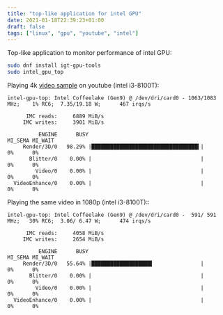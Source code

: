 ```yaml
---
title: "top-like application for intel GPU"
date: 2021-01-18T22:39:23+01:00
draft: false
tags: ["linux", "gpu", "youtube", "intel"]
---
```

Top-like application to monitor performance of intel GPU:
```bash
sudo dnf install igt-gpu-tools
sudo intel_gpu_top
```

Playing 4k [video sample](https://www.youtube.com/watch?v=A_hF37w6Uao&t=293s) on youtube (intel i3-8100T):
```
intel-gpu-top: Intel Coffeelake (Gen9) @ /dev/dri/card0 - 1063/1083 MHz;    1% RC6;  7.35/19.18 W;      467 irqs/s

      IMC reads:     6889 MiB/s
     IMC writes:     3901 MiB/s

          ENGINE      BUSY                                      MI_SEMA MI_WAIT
     Render/3D/0   98.29% |██████████████████████████████████▍|      0%      0%
       Blitter/0    0.00% |                                   |      0%      0%
         Video/0    0.00% |                                   |      0%      0%
  VideoEnhance/0    0.00% |                                   |      0%      0%
```

Playing the same video in 1080p (intel i3-8100T)::
```
intel-gpu-top: Intel Coffeelake (Gen9) @ /dev/dri/card0 -  591/ 591 MHz;   30% RC6;  3.06/ 6.47 W;      474 irqs/s

      IMC reads:     4058 MiB/s
     IMC writes:     2654 MiB/s

          ENGINE      BUSY                                      MI_SEMA MI_WAIT
     Render/3D/0   55.64% |███████████████████▍               |      0%      0%
       Blitter/0    0.00% |                                   |      0%      0%
         Video/0    0.00% |                                   |      0%      0%
  VideoEnhance/0    0.00% |                                   |      0%      0%
```
